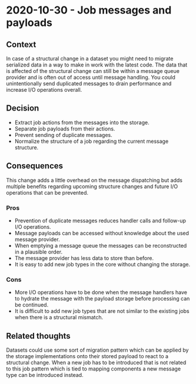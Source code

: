 # 2020-10-30 - Job messages and payloads

## Context

In case of a structural change in a dataset you might need to migrate serialized data in a way to make in work with the latest code.
The data that is affected of the structural change can still be within a message queue provider and is often out of access until message handling.
You could unintentionally send duplicated messages to drain performance and increase I/O operations overall.


## Decision

* Extract job actions from the messages into the storage.
* Separate job payloads from their actions.
* Prevent sending of duplicate messages.
* Normalize the structure of a job regarding the current message structure.


## Consequences

This change adds a little overhead on the message dispatching but adds multiple benefits regarding upcoming structure changes and future I/O operations that can be prevented.


### Pros

* Prevention of duplicate messages reduces handler calls and follow-up I/O operations.
* Message payloads can be accessed without knowledge about the used message provider.
* When emptying a message queue the messages can be reconstructed in a plausible order.
* The message provider has less data to store than before.
* It is easy to add new job types in the core without changing the storage.


### Cons

* More I/O operations have to be done when the message handlers have to hydrate the message with the payload storage before processing can be continued.
* It is difficult to add new job types that are not similar to the existing jobs when there is a structural mismatch.


## Related thoughts

Datasets could use some sort of migration pattern which can be applied by the storage implementations onto their stored payload to react to a structural change.
When a new job has to be introduced that is not related to this job pattern which is tied to mapping components a new message type can be introduced instead.
